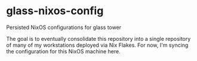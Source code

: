 # glass-nixos-config

Persisted NixOS configurations for glass tower

The goal is to eventually consolidate this repository into a single repository of many of my workstations deployed via Nix Flakes. For now, I'm syncing the configuration for this NixOS machine here.

